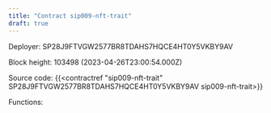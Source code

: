 ```yaml
---
title: "Contract sip009-nft-trait"
draft: true
---
```

Deployer: SP28J9FTVGW2577BR8TDAHS7HQCE4HT0Y5VKBY9AV


 



Block height: 103498 (2023-04-26T23:00:54.000Z)

Source code: {{<contractref "sip009-nft-trait" SP28J9FTVGW2577BR8TDAHS7HQCE4HT0Y5VKBY9AV sip009-nft-trait>}}

Functions:


